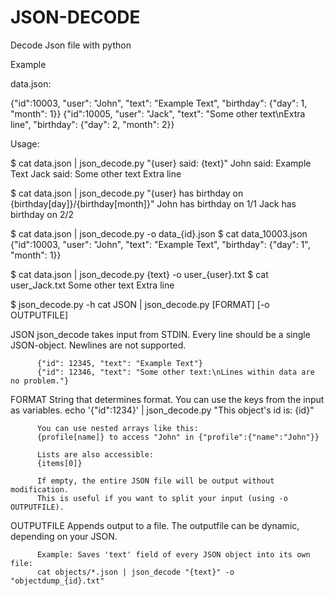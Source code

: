 
# JSON-DECODE
Decode Json file with python

Example

data.json:

{"id":10003, "user": "John", "text": "Example Text", "birthday": {"day": 1, "month": 1}}
{"id":10005, "user": "Jack", "text": "Some other text\nExtra line", "birthday": {"day": 2, "month": 2}}

Usage:

$ cat data.json | json_decode.py "{user} said: {text}"
John said: Example Text
Jack said: Some other text
Extra line

$ cat data.json | json_decode.py "{user} has birthday on {birthday[day]}/{birthday[month]}"
John has birthday on 1/1
Jack has birthday on 2/2

$ cat data.json | json_decode.py -o data_{id}.json
$ cat data_10003.json
{"id":10003, "user": "John", "text": "Example Text", "birthday": {"day": 1", "month": 1}}

$ cat data.json | json_decode.py {text} -o user_{user}.txt
$ cat user_Jack.txt
Some other text
Extra line

$ json_decode.py -h
cat JSON | json_decode.py [FORMAT] [-o OUTPUTFILE]

  JSON    json_decode takes input from STDIN. Every line should be a single JSON-object.
          Newlines are not supported.

          {"id": 12345, "text": "Example Text"}
          {"id": 12346, "text": "Some other text:\nLines within data are no problem."}

  FORMAT  String that determines format. You can use the keys from the input as variables.
          echo '{"id":1234}' | json_decode.py "This object's id is: {id}"

          You can use nested arrays like this:
          {profile[name]} to access "John" in {"profile":{"name":"John"}}

          Lists are also accessible:
          {items[0]}

          If empty, the entire JSON file will be output without modification.
          This is useful if you want to split your input (using -o OUTPUTFILE).

  OUTPUTFILE
          Appends output to a file. The outputfile can be dynamic, depending on your JSON.

          Example: Saves 'text' field of every JSON object into its own file:
          cat objects/*.json | json_decode "{text}" -o "objectdump_{id}.txt"
